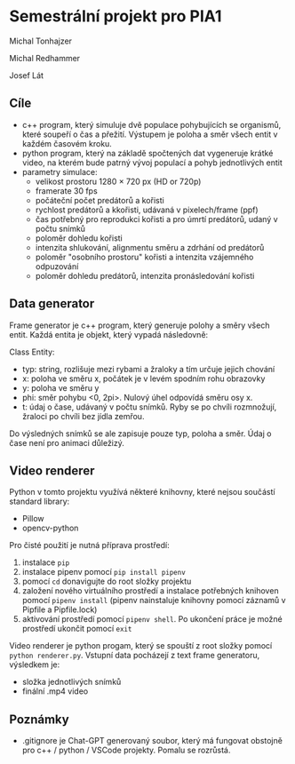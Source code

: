 # Semestrální projekt pro PIA1

Michal Tonhajzer


Michal Redhammer

Josef Lát

## Cíle

- c++ program, který simuluje dvě populace pohybujících se organismů, které soupeří o čas a přežití. Výstupem je poloha a směr všech entit v každém časovém kroku.
- python program, který na základě spočtených dat vygeneruje krátké video, na kterém bude patrný vývoj populací a pohyb jednotlivých entit
- parametry simulace:
    - velikost prostoru 1280 × 720 px (HD or 720p)
    - framerate 30 fps
    - počáteční počet predátorů a kořisti
    - rychlost predátorů a kkořisti, udávaná v pixelech/frame (ppf)
    - čas potřebný pro reprodukci kořisti a pro úmrtí predátorů, udaný v počtu snímků
    - poloměr dohledu kořisti
    - intenzita shlukování, alignmentu směru a zdrhání od predátorů
    - poloměr "osobního prostoru" kořisti a intenzita vzájemného odpuzování
    - poloměr dohledu predátorů, intenzita pronásledování kořisti

## Data generator

Frame generator je c++ program, který generuje polohy a směry všech entit. Každá entita je objekt, který vypadá následovně:

Class Entity:
- typ: string, rozlišuje mezi rybami a žraloky a tím určuje jejich chování
- x: poloha ve směru x, počátek je v levém spodním rohu obrazovky
- y: poloha ve směru y
- phi: směr pohybu <0, 2pi>. Nulový úhel odpovídá směru osy x.
- t: údaj o čase, udávaný v počtu snímků. Ryby se po chvíli rozmnožují, žraloci po chvíli bez jídla zemřou.

Do výsledných snímků se ale zapisuje pouze typ, poloha a směr. Údaj o čase není pro animaci důležizý.

## Video renderer

Python v tomto projektu využívá některé knihovny, které nejsou součástí standard library:
- Pillow
- opencv-python

Pro čisté použití je nutná příprava prostředí:
1. instalace `pip`
2. instalace pipenv pomocí `pip install pipenv`
3. pomocí `cd` donavigujte do root složky projektu
4. založení nového virtuálního prostředí a instalace potřebných knihoven pomocí `pipenv install` (pipenv nainstaluje knihovny pomocí záznamů v Pipfile a Pipfile.lock)
5. aktivování prostředí pomocí `pipenv shell`.
Po ukončení práce je možné prostředí ukončit pomocí `exit`


Video renderer je python progam, který se spouští z root složky pomocí `python renderer.py`. Vstupní data pocházejí z text frame generatoru, výsledkem je:
- složka jednotlivých snímků
- finální .mp4 video

## Poznámky
- .gitignore je Chat-GPT generovaný soubor, který má fungovat obstojně pro c++ / python / VSCode projekty. Pomalu se rozrůstá.